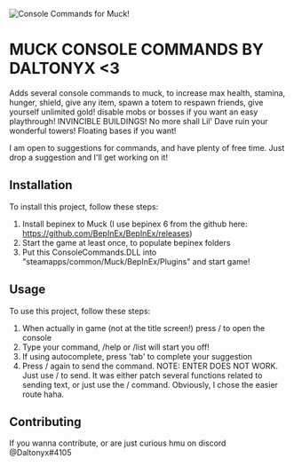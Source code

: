 ![Console Commands for Muck!](https://github.com/daltonyxdonovan/Muck_ConsoleCommands/icon.png)
# MUCK CONSOLE COMMANDS BY DALTONYX <3

Adds several console commands to muck, to increase max health, stamina, hunger, shield, give any item, spawn a totem to respawn friends, give yourself unlimited gold! disable mobs or bosses if you want an easy playthrough!
INVINCIBLE BUILDINGS! No more shall Lil' Dave ruin your wonderful towers! Floating bases if you want!

I am open to suggestions for commands, and have plenty of free time. Just drop a suggestion and I'll get working on it!

## Installation

To install this project, follow these steps:

1. Install bepinex to Muck (I use bepinex 6 from the github here: https://github.com/BepInEx/BepInEx/releases)
2. Start the game at least once, to populate bepinex folders
3. Put this ConsoleCommands.DLL into "steamapps/common/Muck/BepInEx/Plugins" and start game!

## Usage

To use this project, follow these steps:

1. When actually in game (not at the title screen!) press / to open the console
2. Type your command, /help or /list will start you off!
3. If using autocomplete, press 'tab' to complete your suggestion
4. Press / again to send the command. NOTE: ENTER DOES NOT WORK. Just use / to send. It was either patch several functions related to sending text, or just use the / command. Obviously, I chose the easier route haha.

## Contributing

If you wanna contribute, or are just curious hmu on discord @Daltonyx#4105
